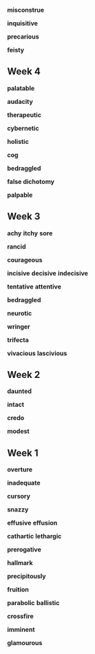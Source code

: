 
**misconstrue**

**inquisitive**

**precarious**

**feisty**

## Week 4 

**palatable**

**audacity**

**therapeutic**

**cybernetic**

**holistic**

**cog**

**bedraggled**

**false dichotomy**

**palpable**

## Week 3 

**achy**
**itchy**
**sore**

**rancid**

**courageous**

**incisive** 
**decisive** 
**indecisive**

**tentative**
**attentive**

**bedraggled**

**neurotic**

**wringer**

**trifecta**

**vivacious**
**lascivious**

## Week 2 

**daunted**

**intact**

**credo** 

**modest**

## Week 1 

**overture**

**inadequate**

**cursory** 

**snazzy**

**effusive**
**effusion**

**cathartic** 
**lethargic**

**prerogative**

**hallmark**

**precipitously** 

**fruition** 

**parabolic**
**ballistic**

**crossfire**

**imminent**

**glamourous**  
